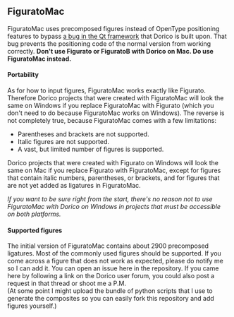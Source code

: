 ## FiguratoMac
FiguratoMac uses precomposed figures instead of OpenType positioning features to bypass [a bug in the Qt framework](https://bugreports.qt.io/browse/QTBUG-69803) that Dorico is built upon. That bug prevents the positioning code of the normal version from working correctly. **Don't use Figurato or FiguratoB with Dorico on Mac. Do use FiguratoMac instead.**

#### Portability
As for how to input figures, FiguratoMac works exactly like Figurato. Therefore Dorico projects that were created with FiguratoMac will look the same on Windows if you replace FiguratoMac with Figurato (which you don't need to do because FiguratoMac works on Windows). The reverse is not completely true, because FiguratoMac comes with a few limitations:

- Parentheses and brackets are not supported.
- Italic figures are not supported.
- A vast, but limited number of figures is supported.

Dorico projects that were created with Figurato on Windows will look the same on Mac if you replace Figurato with FiguratoMac, except for figures that contain italic numbers, parentheses, or brackets, and for figures that are not yet added as ligatures in FiguratoMac.

*If you want to be sure right from the start, there's no reason not to use FiguratoMac with Dorico on Windows in projects that must be accessible on both platforms.*

#### Supported figures
The initial version of FiguratoMac contains about 2900 precomposed ligatures. Most of the commonly used figures should be supported. If you come across a figure that does not work as expected, please do notify me so I can add it. You can open an issue here in the repository. If you came here by following a link on the Dorico user forum, you could also post a request in that thread or shoot me a P.M.  
(At some point I might upload the bundle of python scripts that I use to generate the composites so you can easily fork this repository and add figures yourself.)
